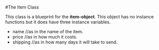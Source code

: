 #The Item Class

This class is a blueprint for the **item-object**. This object has no instance functions but it does have three instance variables.
  -  name //as in the name of the item.
  -  price //as in how much it costs.
  -  shipping //as in how many days it will take to send.
